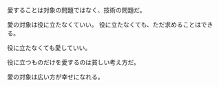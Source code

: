 愛することは対象の問題ではなく、技術の問題だ。

愛の対象は役に立たなくていい。
役に立たなくても、ただ求めることはできる。

役に立たなくても愛していい。

役に立つものだけを愛するのは貧しい考え方だ。

愛の対象は広い方が幸せになれる。
